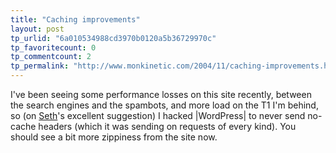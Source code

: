 ```yaml
---
title: "Caching improvements"
layout: post
tp_urlid: "6a010534988cd3970b0120a5b36729970c"
tp_favoritecount: 0
tp_commentcount: 2
tp_permalink: "http://www.monkinetic.com/2004/11/caching-improvements.html"
---
```

I&#39;ve been seeing some performance losses on this site recently, between the search engines and the spambots, and more load on the T1 I&#39;m behind, so (on <a href="http://truerwords.net">Seth</a>&#39;s excellent suggestion) I hacked |WordPress| to never send no-cache headers (which it was sending on requests of every kind). You should see a bit more zippiness from the site now.
